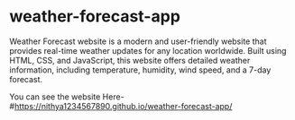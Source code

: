 # weather-forecast-app

Weather Forecast website is a modern and user-friendly website that provides real-time weather updates for any location worldwide. Built using HTML, CSS, and JavaScript, this website offers detailed weather information, including temperature, humidity, wind speed, and a 7-day forecast.

You can see the website Here-
#https://nithya1234567890.github.io/weather-forecast-app/
